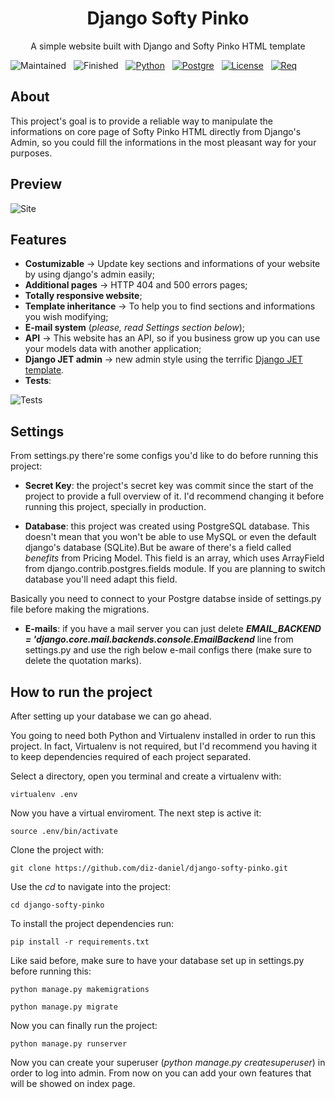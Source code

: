 <h1 align="center">Django Softy Pinko</h1>

<p align="center">A simple website built with Django and Softy Pinko HTML template</p>


![Maintained](https://img.shields.io/badge/maintained-no-FA5107?style=flat&logo=) &nbsp;
![Finished](https://img.shields.io/badge/finished-yes-00FF78?style=flat&logo=) &nbsp;
[![Python](https://img.shields.io/badge/framework-django-1B8BEF?style=flat&logo=Django)](https://www.djangoproject.com/) &nbsp;
[![Postgre](https://img.shields.io/badge/database-postgreSQL-008FFF?style=flat&logo=PostgreSQL)](https://www.postgresql.org/) &nbsp;
[![License](https://img.shields.io/badge/license-MIT-23BCC1?style=flat&logo=)](https://github.com/diz-daniel/django-softy-pinko/blob/master/LICENSE.md) &nbsp;
[![Req](https://img.shields.io/badge/requirements-here-23BCC1?style=flat&logo=)](https://github.com/diz-daniel/django-softy-pinko/blob/master/requirements.txt)

## About

This project's goal is to provide a reliable way to manipulate the informations on core page of Softy Pinko HTML directly 
from Django's Admin, so you could fill the informations in the most pleasant way for your purposes. 

## Preview

![Site](https://i.imgur.com/ZYcG6Rl.jpg)

## Features

- **Costumizable** -> Update key sections and informations of your website by using django's admin easily;
- **Additional pages** -> HTTP 404 and 500 errors pages;
- **Totally responsive website**;
- **Template inheritance** -> To help you to find sections and informations you wish modifying;
- **E-mail system** (_please, read Settings section below_);
- **API** -> This website has an API, so if you business grow up you can use your models data with another application;
- **Django JET admin** -> new admin style using the terrific [Django JET template](https://github.com/geex-arts/django-jet).
- **Tests**:

![Tests](https://i.imgur.com/bzDY2Jq.png)

## Settings

From settings.py there're some configs you'd like to do before running this project:

* **Secret Key**: the project's secret key was commit since the start of the project to provide a full overview of it.
I'd recommend changing it before running this project, specially in production.

* **Database**: this project was created using PostgreSQL database. This doesn't mean that you won't be able to use MySQL or even the default django's database (SQLite).But be aware of there's a field called _benefits_ from Pricing Model. This field is an array, which uses ArrayField from django.contrib.postgres.fields module. If you are planning to switch database you'll need adapt this field.

Basically you need to connect to your Postgre databse inside of settings.py file before making the migrations.

* **E-mails**: if you have a mail server you can just delete **_EMAIL_BACKEND = 'django.core.mail.backends.console.EmailBackend_**
  line from settings.py and use the righ below e-mail configs there (make sure to delete the quotation marks).
  
## How to run the project 
After setting up your database we can go ahead.

You going to need both Python and Virtualenv installed in order to run this project. In fact, Virtualenv is not required, 
but I'd recommend you having it to keep dependencies required of each project separated.

Select a directory, open you terminal and create a virtualenv with:
```
virtualenv .env
```
Now you have a virtual enviroment. The next step is active it:
```
source .env/bin/activate
```
Clone the project with: 
```
git clone https://github.com/diz-daniel/django-softy-pinko.git
```
Use the _cd_ to navigate into the project:
```
cd django-softy-pinko
```
To install the project dependencies run:
```
pip install -r requirements.txt
```
Like said before, make sure to have your database set up in settings.py before running this:
```
python manage.py makemigrations

python manage.py migrate
```
Now you can finally run the project:
```
python manage.py runserver
```
Now you can create your superuser (_python manage.py createsuperuser_) in order to log into admin. From now on you can add your own features that will be showed on index page.

